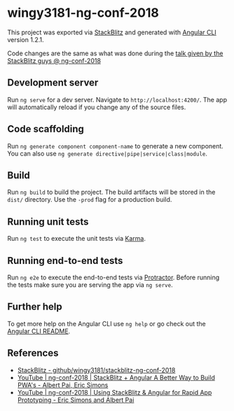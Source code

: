 # wingy3181-ng-conf-2018

This project was exported via [StackBlitz](stackblitz.com) and generated with [Angular CLI](https://github.com/angular/angular-cli) version 1.2.1.

Code changes are the same as what was done during the [talk given by the StackBlitz guys @ ng-conf-2018][YouTube | ng-conf-2018 | Using StackBlitz & Angular for Rapid App Prototyping - Eric Simons and Albert Pai]

## Development server

Run `ng serve` for a dev server. Navigate to `http://localhost:4200/`. The app will automatically reload if you change any of the source files.

## Code scaffolding

Run `ng generate component component-name` to generate a new component. You can also use `ng generate directive|pipe|service|class|module`.

## Build

Run `ng build` to build the project. The build artifacts will be stored in the `dist/` directory. Use the `-prod` flag for a production build.

## Running unit tests

Run `ng test` to execute the unit tests via [Karma](https://karma-runner.github.io).

## Running end-to-end tests

Run `ng e2e` to execute the end-to-end tests via [Protractor](http://www.protractortest.org/).
Before running the tests make sure you are serving the app via `ng serve`.

## Further help

To get more help on the Angular CLI use `ng help` or go check out the [Angular CLI README](https://github.com/angular/angular-cli/blob/master/README.md).

## References

- [StackBlitz - github/wingy3181/stackblitz-ng-conf-2018](https://stackblitz.com/github/wingy3181/stackblitz-ng-conf-2018)
- [YouTube | ng-conf-2018 | StackBlitz + Angular A Better Way to Build PWA's - Albert Pai, Eric Simons](https://www.youtube.com/watch?v=P1-HAN1g4_4)
- [YouTube | ng-conf-2018 | Using StackBlitz & Angular for Rapid App Prototyping - Eric Simons and Albert Pai][YouTube | ng-conf-2018 | Using StackBlitz & Angular for Rapid App Prototyping - Eric Simons and Albert Pai]

[YouTube | ng-conf-2018 | Using StackBlitz & Angular for Rapid App Prototyping - Eric Simons and Albert Pai]: https://www.youtube.com/watch?v=EBzoTnX6LzU

